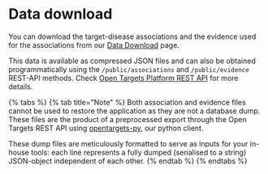 # Data download

You can download the target-disease associations and the evidence used for the associations from our [Data Download](https://www.targetvalidation.org/downloads/data) page. 

This data is available as compressed JSON files and can also be obtained programmatically using the `/public/associations` and `/public/evidence` REST-API methods. Check [Open Targets Platform REST API](http://api.opentargets.io/v3/platform/docs)  for more details.

{% tabs %}
{% tab title="Note" %}
Both association and evidence files cannot be used to restore the application as they are not a database dump. These files are the product of a preprocessed export through the Open Targets REST API using [opentargets-py](https://github.com/opentargets/opentargets-py), our python client. 

These dump files are meticulously formatted to serve as inputs for your in-house tools: each line represents a fully dumped \(serialised to a string\) JSON-object independent of each other.
{% endtab %}
{% endtabs %}



